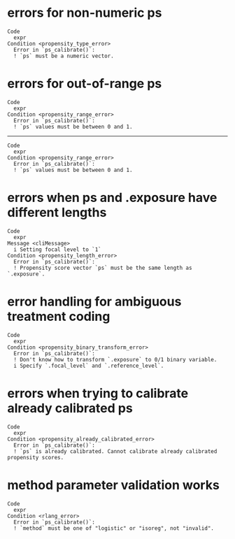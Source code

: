 # errors for non-numeric ps

    Code
      expr
    Condition <propensity_type_error>
      Error in `ps_calibrate()`:
      ! `ps` must be a numeric vector.

# errors for out-of-range ps

    Code
      expr
    Condition <propensity_range_error>
      Error in `ps_calibrate()`:
      ! `ps` values must be between 0 and 1.

---

    Code
      expr
    Condition <propensity_range_error>
      Error in `ps_calibrate()`:
      ! `ps` values must be between 0 and 1.

# errors when ps and .exposure have different lengths

    Code
      expr
    Message <cliMessage>
      i Setting focal level to `1`
    Condition <propensity_length_error>
      Error in `ps_calibrate()`:
      ! Propensity score vector `ps` must be the same length as `.exposure`.

# error handling for ambiguous treatment coding

    Code
      expr
    Condition <propensity_binary_transform_error>
      Error in `ps_calibrate()`:
      ! Don't know how to transform `.exposure` to 0/1 binary variable.
      i Specify `.focal_level` and `.reference_level`.

# errors when trying to calibrate already calibrated ps

    Code
      expr
    Condition <propensity_already_calibrated_error>
      Error in `ps_calibrate()`:
      ! `ps` is already calibrated. Cannot calibrate already calibrated propensity scores.

# method parameter validation works

    Code
      expr
    Condition <rlang_error>
      Error in `ps_calibrate()`:
      ! `method` must be one of "logistic" or "isoreg", not "invalid".


